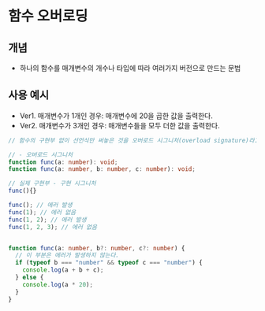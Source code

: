 <!-- @format -->

# 함수 오버로딩

## 개념

- 하나의 함수를 매개변수의 개수나 타입에 따라 여러가지 버전으로 만드는 문법

## 사용 예시

- Ver1. 매개변수가 1개인 경우: 매개변수에 20을 곱한 값을 출력한다.
- Ver2. 매개변수가 3개인 경우: 매개변수들을 모두 더한 값을 출력한다.

```ts
// 함수의 구현부 없이 선언식만 써놓은 것을 오버로드 시그니처(overload signature)라고 한다.

// - 오버로드 시그니처
function func(a: number): void;
function func(a: number, b: number, c: number): void;

// 실제 구현부 - 구현 시그니처
func(){}

func(); // 에러 발생
func(1); // 에러 없음
func(1, 2); // 에러 발생
func(1, 2, 3); // 에러 없음


function func(a: number, b?: number, c?: number) {
  // 이 부분은 에러가 발생하지 않는다.
  if (typeof b === "number" && typeof c === "number") {
    console.log(a + b + c);
  } else {
    console.log(a * 20);
  }
}
```
